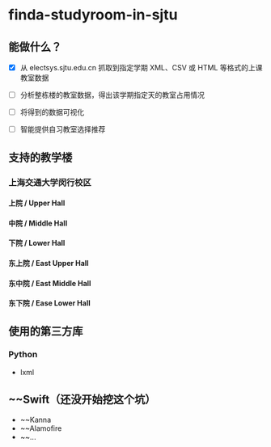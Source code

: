 # finda-studyroom-in-sjtu

## 能做什么？

- [x] 从 electsys.sjtu.edu.cn 抓取到指定学期 XML、CSV 或 HTML 等格式的上课教室数据

- [ ] 分析整栋楼的教室数据，得出该学期指定天的教室占用情况

- [ ] 将得到的数据可视化

- [ ] 智能提供自习教室选择推荐

## 支持的教学楼

### 上海交通大学闵行校区
#### 上院 / Upper Hall
#### 中院 / Middle Hall
#### 下院 / Lower Hall
#### 东上院 / East Upper Hall
#### 东中院 / East Middle Hall
#### 东下院 / Ease Lower Hall

## 使用的第三方库

### Python
- lxml

## ~~Swift（还没开始挖这个坑）
- ~~Kanna
- ~~Alamofire
- ~~...
